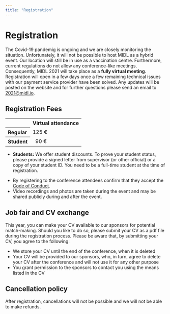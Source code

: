```yaml
---
title: "Registration"
---
```


# Registration

The Covid-19 pandemig is ongoing and we are closely monitoring the situation. Unfortunately, it will not be possible to host MIDL as a hybrid event. Our location will still be in use as a vaccination centre. Furthermore, current regulations do not allow any conference-like meetings. Consequently, MIDL 2021 will take place as a **fully virtual meeting**. Registration will open in a few days once a few remaining technical issues with our payment service provider have been solved. Any updates will be posted on the website and for further questions please send an email to [2021@midl.io](mailto:2021@midl.io).

<!-- ## Accommodation

We have reserved rooms and arranged special rates for several hotels in central Lübeck. A booking link will be posted shortly. //-->

## Registration Fees

<table class="grid offset centered">
    <tr>
        <td></td>
	<th scope="col" colspan="2">Virtual attendance</th>
    </tr>
    <tr>
        <th scope="row" align="left">Regular</th>
        <td>125 €</td>
    </tr>
    <tr>
        <th scope="row" align="left">Student</th>
        <td>&nbsp;&nbsp;90 €</td>
    </tr>
</table>

* **Students:** We offer student discounts. To prove your student status, please provide a signed letter from supervisor (or other official) or a copy of your student ID. You need to be a full-time student at the time of registration.
<!--* **PostDocs:** We offer a discount for early-career postdoctoral researchers (max. two years after degree conferral) when registering for virtual participation. To prove your status, please provide an official document stating the date your degree was conferred.-->

<!-- break lists -->

* By registering to the conference attendees confirm that they accept the [Code of Conduct](/code-of-conduct.html).
* Video recordings and photos are taken during the event and may be shared publicly during and after the event.

<!-- ## Childcare

If you are interested in booking childcare or require nursing space during the conference, please get in touch via [2021@midl.io](mailto:2021@midl.io). //-->

## Job fair and CV exchange

This year, you can make your CV available to our sponsors for potential match-making. Should you like to do so, please submit your CV as a pdf file during the registration process. Please be aware that, by submitting your CV, you agree to the following:
* We store your CV until the end of the conference, when it is deleted
* Your CV will be provided to our sponsors, who, in turn, agree to delete your CV after the conference and will not use it for any other purpose
* You grant permission to the sponsors to contact you using the means listed in the CV

## Cancellation policy

After registration, cancellations will not be possible and we will not be able to make refunds. <!-- be accepted in writing until March 24th. Please send an email to [2021@midl.io](mailto:2021@midl.io). Until that time a refund of 70% of the total value will be made. There will be no refunds for cancellations received after this date.
-->

<!-- ## Invitation letters

Invitation letters will be made available for participants upon registration to the conference. For authors of short papers planning to register conditionally upon acceptance of their short paper submission, to help with visa processing times, an invitation letter can be made available in advance through an early submission of a valid short paper. Validity of the submission will be judged by the conference organisers. Early short paper submissions may be updated until the standard submission deadline and will follow the same review / decision process and timeline as any other short paper. Early submissions must be performed through the normal submission procedure using OpenReview, additionally, an email linking to the submission and asking for an invitation letter should be sent to [2021@midl.io](mailto:2021@midl.io). //-->
